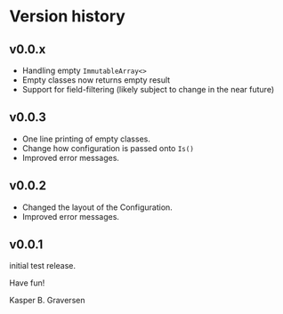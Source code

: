 # Version history


## v0.0.x
* Handling empty `ImmutableArray<>`
* Empty classes now returns empty result
* Support for field-filtering (likely subject to change in the near future)

## v0.0.3
* One line printing of empty classes.
* Change how configuration is passed onto `Is()`
* Improved error messages.

## v0.0.2
* Changed the layout of the Configuration.
* Improved error messages.

## v0.0.1
initial test release.


Have fun!

Kasper B. Graversen
